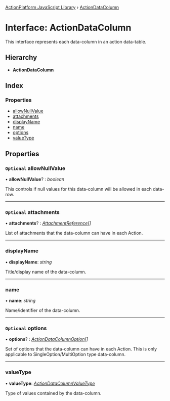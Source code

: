 [ActionPlatform JavaScript Library](../README.md) › [ActionDataColumn](actiondatacolumn.md)

# Interface: ActionDataColumn

This interface represents each data-column in an action data-table.

## Hierarchy

* **ActionDataColumn**

## Index

### Properties

* [allowNullValue](actiondatacolumn.md#optional-allownullvalue)
* [attachments](actiondatacolumn.md#optional-attachments)
* [displayName](actiondatacolumn.md#displayname)
* [name](actiondatacolumn.md#name)
* [options](actiondatacolumn.md#optional-options)
* [valueType](actiondatacolumn.md#valuetype)

## Properties

### `Optional` allowNullValue

• **allowNullValue**? : *boolean*

This controls if null values for this data-column will be allowed in each data-row.

___

### `Optional` attachments

• **attachments**? : *[AttachmentReference](attachmentreference.md)[]*

List of attachments that the data-column can have in each Action.

___

###  displayName

• **displayName**: *string*

Title/display name of the data-column.

___

###  name

• **name**: *string*

Name/identifier of the data-column.

___

### `Optional` options

• **options**? : *[ActionDataColumnOption](actiondatacolumnoption.md)[]*

Set of options that the data-column can have in each Action.
This is only applicable to SingleOption/MultiOption type data-column.

___

###  valueType

• **valueType**: *[ActionDataColumnValueType](../enums/actiondatacolumnvaluetype.md)*

Type of values contained by the data-column.
